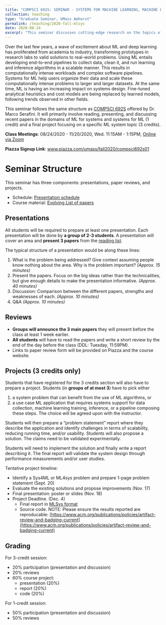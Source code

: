 ```yaml
---
title: "COMPSCI 692S: SEMINAR - SYSTEMS FOR MACHINE LEARNING, MACHINE LEARNING FOR SYSTEMS"
collection: teaching
type: "Graduate Seminar, UMass Amherst"
permalink: /teaching/2020-fall-mlsys
date: 2020-08-24
excerpt: "This seminar discusses cutting-edge research on the topics of machine learning for systems and systems for machine learning."
---
```


Over the last few years, a wave of excitement about ML and deep learning has proliferated from academia to industry, transforming prototypes in research labs to valid solutions to real-world problems. Using ML entails developing end-to-end pipelines to collect data, clean it, and run learning and inference algorithms in a scalable manner. This results in computationally intense workloads and complex software pipelines. Systems for ML help users organize their data and scale these computationally intense problems to larger and larger datasets.
At the same time, ML is having an increasing impact on systems design. Fine-tuned analytical heuristics and cost models are being replaced by learned models, following trends observed in other fields. 

This seminar follows the same structure as [COMPSCI 692S](https://marcoserafini.github.io/teaching/sysml/spring20/index.html) offered by Dr. Marco Serafini. It will primarily involve reading, presenting, and discussing recent papers in the domains of ML for systems and systems for ML (1 credit) and a final project focusing on a specific ML system topic (3 credits).  


**Class Meetings**: 08/24/2020 - 11/20/2020, Wed. 11:15AM - 1:15PM, [Online via Zoom](https://umass-amherst.zoom.us/j/92411414412?pwd=OGxnM0trLzR5V2ZQMlJlbzJhbVVVdz09) 

**Piazza Signup Link**: www.piazza.com/umass/fall2020/compsci692s01


# Seminar Structure

This seminar has three components: presentations, paper reviews, and projects. 
- Schedule: [Presentation schedule](https://github.com/guanh01/CS692-mlsys/blob/master/schedule.md)
- Course material: [Evolving List of papers](https://github.com/guanh01/CS692-mlsys)

## Presentations

All students will be required to prepare at least one presentation. Each presentation will be done by **a group of 2-3 students**. A presentation will cover an area and **present 3 papers** from the [reading list](https://github.com/guanh01/CS692-mlsys).

The typical structure of a presentation would be along these lines:

1. What is the problem being addressed? Give context assuming people know nothing about the area. Why is the problem important? _(Approx. 15 minutes)_
2. Present the papers. Focus on the big ideas rather than the technicalities, but give enough details to make the presentation informative. _(Approx. 40 minutes)_
3. Discussion: Comparison between the different papers, strengths and weaknesses of each. _(Approx. 10 minutes)_
4. Q&A _(Approx. 10 minutes)_





## Reviews 

- **Groups will announce the 3 main papers** they will present before the class at least 1 week earlier. 
- **All students** will have to read the papers and write a short review by the end of the day before the class (DDL: Tuesday, 11:59PM). 
- Links to paper review form will be provided on Piazza and the course website.


## Projects (3 credits only)
Students that have registered for the 3 credits section will also have to prepare a project. Students (in **groups of at most 3**) have to pick either 
1. a system problem that can benefit from the use of ML algorithms, or 
2. a use case ML application that requires systems support for data collection, machine learning training, inference, or a pipeline composing these steps. The choice will be agreed upon with the instructor.

Students will then prepare a “problem statement” report where they describe the application and identify challenges in terms of scalability, reducing running time, and/or usability. Students will also propose a solution. The claims need to be validated experimentally. 

Students will need to implement the solution and finally write a report describing it. The final report will validate the system design through performance measurements and/or user studies. 

Tentative project timeline: 
- Identify a Sys4ML or ML4sys problem and prepare 1-page problem statement (Sept. 20)
- Evaluate the existing solutions and propose improvements (Nov. 17)
- Final presentation: poster or slides  (Nov. 18) 
- Project Deadline. (Dec. 4) 
    - Final report in [MLSys format](https://mlsys.org/Conferences/2021/CallForPapers) 
    - Source code. NOTE: Please ensure the results reported are reproducable: [https://www.acm.org/publications/policies/artifact-review-and-badging-current](https://www.acm.org/publications/policies/artifact-review-and-badging-current)

## Grading 

For 3-credit session: 
- 20% participation (presentation and discussion) 
- 20% reviews 
- 60% course project: 
    - presentation (20%) 
    - report (20%)  
    - code (20%) 
    
For 1-credit session: 
- 50% participation (presentation and discussion) 
- 50% reviews 
